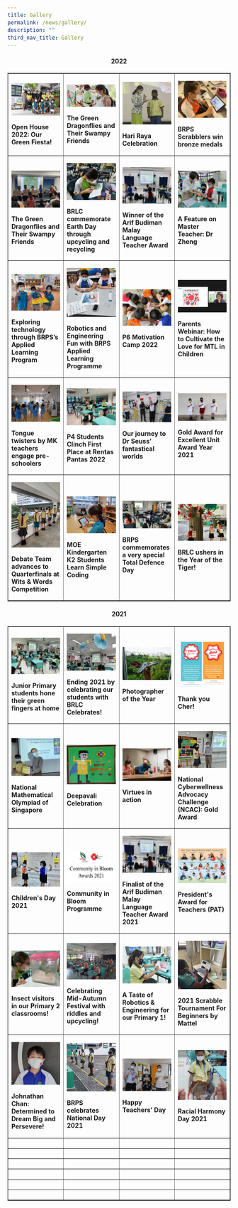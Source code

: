 ```yaml
---
title: Gallery
permalink: /news/gallery/
description: ""
third_nav_title: Gallery
---
```

<h4 style="text-align: center;"><strong>2022</strong></h4>
<table style="border-collapse: collapse; width: 100%;" border="1">
<tbody>
<tr>
<td style="width: 25%;"><p><a href="https://www.facebook.com/media/set/?set=a.6062170873797266&type=3">
<img style="width: 100%;" src="/images/g3.jpg" />
</a></p>
<p class="fl-heading"><strong><span class="fl-heading-text">Open House 2022: Our Green Fiesta!</span></strong></p></td></td>
<td style="width: 25%;"><p><a href="https://www.facebook.com/media/set/?set=a.5914278258586529&type=3">
<img style="width: 100%;" src="/images/g2.jpg" />
</a></p>
<p class="fl-heading"><strong><span class="fl-heading-text">The Green Dragonflies and Their Swampy Friends</span></strong></p></td>
<td style="width: 25%;"><p><a href="https://www.facebook.com/media/set/?set=a.5898128423534846&type=3">
<img style="width: 100%;" src="/images/1-22.jpg" />
</a></p>
<p class="fl-heading"><strong><span class="fl-heading-text">Hari Raya Celebration</span></strong></p></td>
<td style="width: 25%;"><p><a href="https://www.facebook.com/media/set/?set=a.5897491700265185&type=3">
<img style="width: 100%;" src="/images/ABIGAIL_3S-2048x1536.jpg" />
</a></p>
<p class="fl-heading"><strong><span class="fl-heading-text">BRPS Scrabblers win bronze medals</span></strong></p></td>
</tr>
<tr>
<td style="width: 25%;"><p><a href="https://www.facebook.com/media/set/?set=a.5883071205040568&type=3">
<img style="width: 100%;" src="/images/IMG_6904-2048x1536.jpg" />
</a></p>
<p class="fl-heading"><strong><span class="fl-heading-text">The Green Dragonflies and Their Swampy Friends</span></strong></p></td>
<td style="width: 25%;"><p><a href="https://www.facebook.com/media/set/?set=a.5883029851711370&type=3">
<img style="width: 100%;" src="/images/1-21.jpg" />
</a></p>
<p class="fl-heading"><strong><span class="fl-heading-text">BRLC commemorate Earth Day through upcycling and recycling</span></strong></p></td>
<td style="width: 25%;"><p><a href="https://www.facebook.com/media/set/?set=a.5873984505949238&type=3">
<img style="width: 100%;" src="/images/1-20.jpg" />
</a></p>
<p class="fl-heading"><strong><span class="fl-heading-text">Winner of the Arif Budiman Malay Language Teacher Award</span></strong></p></td>
<td style="width: 25%;"><p><a href="https://www.facebook.com/media/set/?set=a.5861731807174508&type=3">
<img style="width: 100%;" src="/images/1-19.jpg" />
</a></p>
<p class="fl-heading"><strong><span class="fl-heading-text">A Feature on Master Teacher: Dr Zheng</span></strong></p></td>
</tr>
<tr>
<td style="width: 25%;"><p><a href="https://www.facebook.com/media/set/?set=a.5797200046961018&type=3">
<img style="width: 100%;" src="/images/1-17.jpg" />
</a></p>
<p class="fl-heading"><strong><span class="fl-heading-text">Exploring technology through BRPS’s Applied Learning Program</span></strong></p></td>
<td style="width: 25%;"><p><a href="https://www.facebook.com/media/set/?set=a.5783177228363300&type=3">
<img style="width: 100%;" src="/images/1-16.jpg" />
</a></p>
<p class="fl-heading"><strong><span class="fl-heading-text">Robotics and Engineering Fun with BRPS Applied Learning Programme</span></strong></p></td>
<td style="width: 25%;"><p><a href="https://www.facebook.com/media/set/?set=a.5776987852315571&type=3">
<img style="width: 100%;" src="/images/1-15.jpg" />
</a></p>
<p class="fl-heading"><strong><span class="fl-heading-text">P6 Motivation Camp 2022</span></strong></p></td>
<td style="width: 25%;"><p><a href="https://www.facebook.com/media/set/?set=a.5763254583688898&type=3">
<img src="/images/g1.png">
</a></p>
<p class="fl-heading"><strong><span class="fl-heading-text">Parents Webinar: How to Cultivate the Love for MTL in Children</span></strong></p></td>
</tr>
<tr>
<td style="width: 25%;"><p><a href="https://www.facebook.com/media/set/?set=a.5733224510025239&type=3">
<img style="width: 100%;" src="/images/1-14-1536x1152.jpg" />
</a></p>
<p class="fl-heading"><strong><span class="fl-heading-text">Tongue twisters by MK teachers engage pre-schoolers</span></strong></p></td>
<td style="width: 25%;"><p><a href="https://www.facebook.com/media/set/?set=a.5733220243358999&type=3">
<img style="width: 100%;" src="/images/1-13-1536x1152.jpg" />
</a></p>
<p class="fl-heading"><strong><span class="fl-heading-text">P4 Students Clinch First Place at Rentas Pantas 2022</span></strong></p></td>
<td style="width: 25%;"><p><a href="https://www.facebook.com/media/set/?set=a.5719456341402056&type=3">
<img style="width: 100%;" src="/images/1-12.jpg" />
</a></p>
<p class="fl-heading"><strong><span class="fl-heading-text">Our journey to Dr Seuss’ fantastical worlds</span></strong></p></td>
<td style="width: 25%;"><p><a href="https://www.facebook.com/media/set/?set=a.5705418512805839&type=3">
<img style="width: 100%;" src="/images/1-11-1536x864.jpg" />
</a></p>
<p class="fl-heading"><strong><span class="fl-heading-text">Gold Award for Excellent Unit Award Year 2021</span></strong></p></td>
</tr>
<tr>
<td style="width: 25%;"><p><a href="https://www.facebook.com/media/set/?set=a.5681897018491322&type=3">
<img style="width: 100%;" src="/images/1-10.jpg" />
</a></p>
<p class="fl-heading"><strong><span class="fl-heading-text">Debate Team advances to Quarterfinals at Wits & Words Competition</span></strong></p></td>
<td style="width: 25%;"><p><a href="https://www.facebook.com/media/set/?set=a.5676653692348988&type=3">
<img style="width: 100%;" src="/images/1-9.jpg" />
</a></p>
<p class="fl-heading"><strong><span class="fl-heading-text">MOE Kindergarten K2 Students Learn Simple Coding</span></strong></p></td>
<td style="width: 25%;"><p><a href="https://www.facebook.com/media/set/?set=a.5673321372682220&type=3">
<img style="width: 100%;" src="/images/1-8.jpg" />
</a></p>
<p class="fl-heading"><strong><span class="fl-heading-text">BRPS commemorates a very special Total Defence Day</span></strong></p></td>
<td style="width: 25%;"><p><a href="https://www.facebook.com/media/set/?set=a.5595730707107954&type=3">
<img style="width: 100%;" src="/images/1-7.jpg" />
</a></p>
<p class="fl-heading"><strong><span class="fl-heading-text">BRLC ushers in the Year of the Tiger!</span></strong></p></td>
</tr>
</tbody>
</table>

<h4 style="text-align: center;"><strong>2021</strong></h4><table style="border-collapse: collapse; width: 100%;" border="1">
<tbody>
<tr>
<td style="width: 25%;"><p><a href="https://www.facebook.com/media/set/?set=a.5325015314179496&type=3">
<img style="width: 100%;" src="/images/21jrpr.jpg" />
</a></p>
<p class="fl-heading"><strong><span class="fl-heading-text">Junior Primary students hone their green fingers at home</span></strong></p>
</td>
<td style="width: 25%;"><p><a href="https://www.facebook.com/media/set/?set=a.5317621818252179&type=3">
<img style="width: 100%;" src="/images/21end.jpg" />
</a></p>
<p class="fl-heading"><strong><span class="fl-heading-text">Ending 2021 by celebrating our students with BRLC Celebrates!</span></strong></p></td>
<td style="width: 25%;"><p><a href="https://www.facebook.com/media/set/?set=a.5293872637293764&type=3">
<img style="width: 100%;" src="/images/21poty.jpg" />
</a></p>
<p class="fl-heading"><strong><span class="fl-heading-text">Photographer of the Year</span></strong></p></td>
<td style="width: 25%;"><p><a href="https://www.facebook.com/media/set/?set=a.5293783470636014&type=3">
<img style="width: 100%;" src="/images/21ty.jpg" />
</a></p>
<p class="fl-heading"><strong><span class="fl-heading-text">Thank you Cher!</span></strong></p></td>
</tr>
<tr>
<td style="width: 25%;"><p><a href="https://www.facebook.com/media/set/?set=a.5293783470636014&type=3">
<img style="width: 100%;" src="/images/21nmos.jpg" />
</a></p>
<p class="fl-heading"><strong><span class="fl-heading-text">National Mathematical Olympiad of Singapore</span></strong></p></td>
<td style="width: 25%;"><p><a href="https://www.facebook.com/media/set/?set=a.5272848196062875&type=3">
<img style="width: 100%;" src="/images/21d.jpg" />
</a></p>
<p class="fl-heading"><strong><span class="fl-heading-text">Deepavali Celebration</span></strong></p></td>
<td style="width: 25%;"><p><a href="https://www.facebook.com/media/set/?set=a.5269749966372698&type=3">
<img style="width: 100%;" src="/images/21vic.jpg" />
</a></p>
<p class="fl-heading"><strong><span class="fl-heading-text">Virtues in action</span></strong></p>
</td>
<td style="width: 25%;"><p><a href="https://m.facebook.com/pg/Blangah-Rise-Primary-School-1143547012326368/photos/?tab=album&album_id=5267174279963600">
<img style="width: 100%;" src="/images/21ncac.jpg" />
</a></p>
<p class="fl-heading"><strong><span class="fl-heading-text">National Cyberwellness Advocacy Challenge (NCAC): Gold Award</span></strong></p></td>
</tr>
<tr>
<td style="width: 25%;"><p><a href="https://m.facebook.com/pg/Blangah-Rise-Primary-School-1143547012326368/photos/?tab=album&album_id=5224762827538079">
<img style="width: 100%;" src="/images/21cd.jpg" />
</a></p>
<p class="fl-heading"><strong><span class="fl-heading-text">Children's Day 2021</span></strong></p></td>
<td style="width: 25%;"><p><a href="https://m.facebook.com/pg/Blangah-Rise-Primary-School-1143547012326368/photos/?tab=album&album_id=5224113494269679">
<img style="width: 100%;" src="/images/21cibp.jpg" />
</a></p>
<p class="fl-heading"><strong><span class="fl-heading-text">Community in Bloom Programme</span></strong></p></td>
<td style="width: 25%;"><p><a href="https://m.facebook.com/pg/Blangah-Rise-Primary-School-1143547012326368/photos/?tab=album&album_id=5205574642790231">
<img style="width: 100%;" src="/images/21arif.jpg" />
</a></p>
<p class="fl-heading"><strong><span class="fl-heading-text">Finalist of the Arif Budiman Malay Language Teacher Award 2021</span></strong></p></td>
<td style="width: 25%;"><p><a href="https://m.facebook.com/pg/Blangah-Rise-Primary-School-1143547012326368/photos/?tab=album&album_id=5061776877170009">
<img style="width: 100%;" src="/images/21pat.jpg" />
</a></p>
<p class="fl-heading"><strong><span class="fl-heading-text">President's Award for Teachers (PAT)</span></strong></p></td>
</tr>
<tr>
<td style="width: 25%;"><p><a href="https://m.facebook.com/pg/Blangah-Rise-Primary-School-1143547012326368/photos/?tab=album&album_id=5064576136890083">
<img style="width: 100%;" src="/images/21insect.jpg" />
</a></p>
<p class="fl-heading"><strong><span class="fl-heading-text">Insect visitors in our Primary 2 classrooms!</span></strong></p></td>
<td style="width: 25%;"><p><a href="https://m.facebook.com/pg/Blangah-Rise-Primary-School-1143547012326368/photos/?tab=album&album_id=5142086862472343">
<img style="width: 100%;" src="/images/21maf.jpg" />
</a></p>
<p class="fl-heading"><strong><span class="fl-heading-text">Celebrating Mid-Autumn Festival with riddles and upcycling!</span></strong></p></td>
<td style="width: 25%;"><p><a href="https://m.facebook.com/pg/Blangah-Rise-Primary-School-1143547012326368/photos/?tab=album&album_id=5156065087741187">
<img style="width: 100%;" src="/images/21robo.jpeg" />
</a></p>
<p class="fl-heading"><strong><span class="fl-heading-text">A Taste of Robotics & Engineering for our Primary 1!</span></strong></p></td>
<td style="width: 25%;"><p><a href="https://m.facebook.com/pg/Blangah-Rise-Primary-School-1143547012326368/photos/?tab=album&album_id=5002165996464431">
<img style="width: 100%;" src="/images/21scrabble.jpg" />
</a></p>
<p class="fl-heading"><strong><span class="fl-heading-text">2021 Scrabble Tournament For Beginners by Mattel</span></strong></p></td>
</tr>
<tr>
<td style="width: 25%;"><p><a href="https://m.facebook.com/pg/Blangah-Rise-Primary-School-1143547012326368/photos/?tab=album&album_id=5002181193129578">
<img style="width: 100%;" src="/images/21jc.jpg" />
</a></p>
<p class="fl-heading"><strong><span class="fl-heading-text">Johnathan Chan: Determined to Dream Big and Persevere!</span></strong></p></td>
<td style="width: 25%;"><p><a href="https://m.facebook.com/pg/Blangah-Rise-Primary-School-1143547012326368/photos/?tab=album&album_id=5011297805551250">
<img style="width: 100%;" src="/images/21nd.jpg" />
</a></p>
<p class="fl-heading"><strong><span class="fl-heading-text">BRPS celebrates National Day 2021</span></strong></p></td>
<td style="width: 25%;"><p><a href="https://m.facebook.com/pg/Blangah-Rise-Primary-School-1143547012326368/photos/?tab=album&album_id=5044348342246196">
<img style="width: 100%;" src="/images/21td.jpg" />
</a></p>
<p class="fl-heading"><strong><span class="fl-heading-text">Happy Teachers’ Day</span></strong></p></td>
<td style="width: 25%;"><p><a href="https://m.facebook.com/pg/Blangah-Rise-Primary-School-1143547012326368/photos/?tab=album&album_id=4976999012314463">
<img style="width: 100%;" src="/images/21rhd.jpg" />
</a></p>
<p class="fl-heading"><strong><span class="fl-heading-text">Racial Harmony Day 2021</span></strong></p></td>
</tr>
<tr>
<td style="width: 25%;">&nbsp;</td>
<td style="width: 25%;">&nbsp;</td>
<td style="width: 25%;">&nbsp;</td>
<td style="width: 25%;">&nbsp;</td>
</tr>
<tr>
<td style="width: 25%;">&nbsp;</td>
<td style="width: 25%;">&nbsp;</td>
<td style="width: 25%;">&nbsp;</td>
<td style="width: 25%;">&nbsp;</td>
</tr>
<tr>
<td style="width: 25%;">&nbsp;</td>
<td style="width: 25%;">&nbsp;</td>
<td style="width: 25%;">&nbsp;</td>
<td style="width: 25%;">&nbsp;</td>
</tr>
<tr>
<td style="width: 25%;">&nbsp;</td>
<td style="width: 25%;">&nbsp;</td>
<td style="width: 25%;">&nbsp;</td>
<td style="width: 25%;">&nbsp;</td>
</tr>
<tr>
<td style="width: 25%;">&nbsp;</td>
<td style="width: 25%;">&nbsp;</td>
<td style="width: 25%;">&nbsp;</td>
<td style="width: 25%;">&nbsp;</td>
</tr>
<tr>
<td style="width: 25%;">&nbsp;</td>
<td style="width: 25%;">&nbsp;</td>
<td style="width: 25%;">&nbsp;</td>
<td style="width: 25%;">&nbsp;</td>
</tr>
</tbody>
</table>